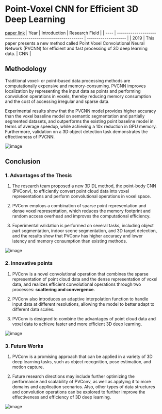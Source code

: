 # Point-Voxel CNN for Efficient 3D Deep Learning
[paper link](https://arxiv.org/pdf/1907.03739) 
| Year | Introduction                                                         | Research Field                 |
| ---- | ------------------------------------------------------------ | -------------------- |
| 2019 |  This paper presents a new method called Point Voxel Convolutional Neural Network (PVCNN) for efficient and fast processing of 3D deep learning data.          |  CNN        |

## Methodology

Traditional voxel- or point-based data processing methods are computationally expensive and memory-consuming. PVCNN improves localization by representing the input data as points and performing convolution operations in voxels, thereby reducing memory consumption and the cost of accessing irregular and sparse data. 

Experimental results show that the PVCNN model provides higher accuracy than the voxel baseline model on semantic segmentation and partially segmented datasets, and outperforms the existing point baseline model in terms of average speedup, while achieving a 10x reduction in GPU memory. Furthermore, validation on a 3D object detection task demonstrates the effectiveness of PVCNN.

![image](https://github.com/user-attachments/assets/09e37826-4d11-45be-aa3c-f97883d23453)

## Conclusion

### 1. Advantages of the Thesis
  1. The research team proposed a new 3D DL method, the point-body CNN (PVConv), to efficiently convert point cloud data into voxel representations and perform convolutional operations in voxel space.
  
  2. PVConv employs a combination of sparse point representation and dense voxel representation, which reduces the memory footprint and random access overhead and improves the computational efficiency.
  
  3. Experimental validation is performed on several tasks, including object part segmentation, indoor scene segmentation, and 3D target detection, and the results show that PVConv has higher accuracy and lower latency and memory consumption than existing methods.

![image](https://github.com/user-attachments/assets/4e86ae53-0ba9-49cc-aded-bd4c6de2f168)

### 2. Innovative points
  1. PVConv is a novel convolutional operation that combines the sparse representation of point cloud data and the dense representation of voxel data, and realizes efficient convolutional operations through two processes: **scattering and convergence**.
  
  2. PVConv also introduces an adaptive interpolation function to handle input data at different resolutions, allowing the model to better adapt to different data scales.
  
  3. PVConv is designed to combine the advantages of point cloud data and voxel data to achieve faster and more efficient 3D deep learning.
     
![image](https://github.com/user-attachments/assets/97864c4b-e8ec-41e5-8b13-aa107cb3e61e)

### 3. Future Works
  1. PVConv is a promising approach that can be applied in a variety of 3D deep learning tasks, such as object recognition, pose estimation, and motion capture.
  
  2. Future research directions may include further optimizing the performance and scalability of PVConv, as well as applying it to more domains and application scenarios. Also, other types of data structures and convolution operations can be explored to further improve the effectiveness and efficiency of 3D deep learning.
     
![image](https://github.com/user-attachments/assets/6c0f6953-0ff0-4ebe-b3a1-0ea1722050b3)
